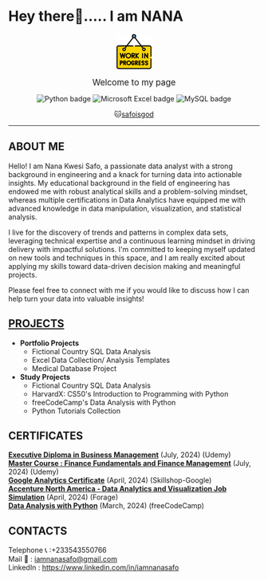 
# Hey there👋..... I am NANA 
<p align="center">
  <a>
    <img src="https://github.com/safoisgod/images/blob/main/work-in-progress.png" width="70" alt="Portfolio's favicon.">
  </a>
</p>
<p align="center">
  <span style="font-size: larger;">Welcome to my page</span>
</p>


<div align="center">
  <img src="https://img.shields.io/badge/python-3670A0?style=for-the-badge&logo=python&logoColor=ffdd54" alt="Python badge" title="Python" />
  <img src="https://img.shields.io/badge/Microsoft_Excel-217346?style=for-the-badge&logo=microsoft-excel&logoColor=white" alt="Microsoft Excel badge" title="Excel" />
  <img src="https://img.shields.io/badge/mysql-4479A1.svg?style=for-the-badge&logo=mysql&logoColor=white" alt="MySQL badge" title="MySQL" />
</div>
<!-- <div align="center">
  <img src="https://img.shields.io/badge/adobe%20photoshop-%2331A8FF.svg?style=for-the-badge&logo=adobe%20photoshop&logoColor=white" alt="Adobe Photoshop badge" title="Photoshop" />
</div>
-->
<p align="center">
  🐱<a href="https:/github.com/safoisgod">safoisgod</a>
</p>

---
## ABOUT ME
Hello! I am Nana Kwesi Safo, a passionate data analyst with a strong background in engineering and a knack for turning data into actionable insights. My educational background in the field of engineering has endowed me with robust analytical skills and a problem-solving mindset, whereas multiple certifications in Data Analytics have equipped me with advanced knowledge in data manipulation, visualization, and statistical analysis.

I live for the discovery of trends and patterns in complex data sets, leveraging technical expertise and a continuous learning mindset in driving delivery with impactful solutions. I'm committed to keeping myself updated on new tools and techniques in this space, and I am really excited about applying my skills toward data-driven decision making and meaningful projects.

Please feel free to connect with me if you would like to discuss how I can help turn your data into valuable insights!

## [PROJECTS](https://github.com/safoisgod/Analytics_Portfolio)
- **Portfolio Projects**
  - Fictional Country SQL Data Analysis
  - Excel Data Collection/ Analysis Templates
  - Medical Database Project
- **Study Projects**
    - Fictional Country SQL Data Analysis
    - HarvardX: CS50's Introduction to Programming with Python
    - freeCodeCamp's Data Analysis with Python
    - Python Tutorials Collection

## CERTIFICATES
**[Executive Diploma in Business Management](https://www.udemy.com/certificate/UC-4b164846-5da4-47d9-a2c0-3c85bd69132a/)** (July, 2024) (Udemy)</br>
**[Master Course : Finance Fundamentals and Finance Management](https://ude.my/UC-41783ce3-2605-4a80-b4a1-9089457e60e6)** (July, 2024) (Udemy)</br>
**[Google Analytics Certificate](https://skillshop.exceedlms.com/student/award/JHF16TuXBG61jrNpFhw65gVj)** (April, 2024) (Skillshop-Google)</br>
**[Accenture North America - Data Analytics and Visualization Job Simulation](https://forage-uploads-prod.s3.amazonaws.com/completion-certificates/Accenture%20North%20America/hzmoNKtzvAzXsEqx8_Accenture%20North%20America_oPjf3cH2GtKm4LGpF_1712509416399_completion_certificate.pdf)** (April, 2024) (Forage)</br>
**[Data Analysis with Python](https://freecodecamp.org/certification/iamnanasafo/data-analysis-with-python-v7)** (March, 2024) (freeCodeCamp)</br>


## CONTACTS
Telephone 📞   :+233543550766</br>
Mail 📩        : iamnanasafo@gmail.com</br>
LinkedIn       : https://www.linkedin.com/in/iamnanasafo
